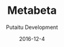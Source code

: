 ---
title: Metabeta
footer: d27bd9b77239ed4ed6384199c0867d749f549842
sections:
    -
        template: richTextSection
        text: test
meta:
    id: 3411bcacb7d8b7ceb0206d32626fc69cbcfc9cc8
    parentId: f8d133111ad5ddad52a465c47d7cdbef5923fc8d
    language: en
date: '2016-12-4'
author: 'Putaitu Development'
permalink: /metabeta/
layout: sectionPage
---